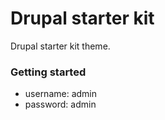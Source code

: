 # Drupal starter kit
Drupal starter kit theme.

### Getting started
* username: admin
* password: admin